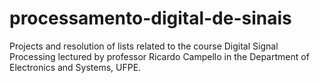 # processamento-digital-de-sinais
Projects and resolution of lists related to the course Digital Signal Processing lectured by professor Ricardo Campello in the Department of Electronics and Systems, UFPE.
